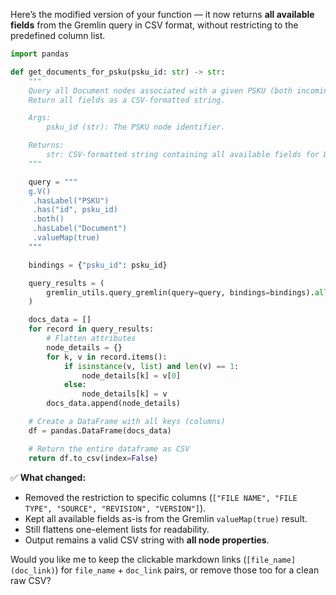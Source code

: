 Here’s the modified version of your function — it now returns **all available fields** from the Gremlin query in CSV format, without restricting to the predefined column list.

```python
import pandas

def get_documents_for_psku(psku_id: str) -> str:
    """
    Query all Document nodes associated with a given PSKU (both incoming and outgoing edges).
    Return all fields as a CSV-formatted string.

    Args:
        psku_id (str): The PSKU node identifier.

    Returns:
        str: CSV-formatted string containing all available fields for Document nodes.
    """

    query = """
    g.V()
     .hasLabel("PSKU")
     .has("id", psku_id)
     .both()
     .hasLabel("Document")
     .valueMap(true)
    """

    bindings = {"psku_id": psku_id}

    query_results = (
        gremlin_utils.query_gremlin(query=query, bindings=bindings).all().result()
    )

    docs_data = []
    for record in query_results:
        # Flatten attributes
        node_details = {}
        for k, v in record.items():
            if isinstance(v, list) and len(v) == 1:
                node_details[k] = v[0]
            else:
                node_details[k] = v
        docs_data.append(node_details)

    # Create a DataFrame with all keys (columns)
    df = pandas.DataFrame(docs_data)

    # Return the entire dataframe as CSV
    return df.to_csv(index=False)
```

✅ **What changed:**

* Removed the restriction to specific columns (`["FILE NAME", "FILE TYPE", "SOURCE", "REVISION", "VERSION"]`).
* Kept all available fields as-is from the Gremlin `valueMap(true)` result.
* Still flattens one-element lists for readability.
* Output remains a valid CSV string with **all node properties**.

Would you like me to keep the clickable markdown links (`[file_name](doc_link)`) for `file_name` + `doc_link` pairs, or remove those too for a clean raw CSV?
